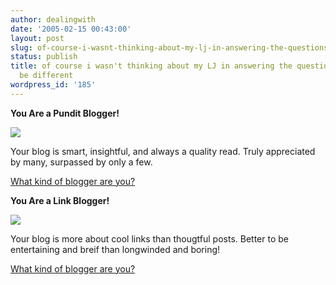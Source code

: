 ```yaml
---
author: dealingwith
date: '2005-02-15 00:43:00'
layout: post
slug: of-course-i-wasnt-thinking-about-my-lj-in-answering-the-questionsthat-would-be-different
status: publish
title: of course i wasn't thinking about my LJ in answering the questions...that would
  be different
wordpress_id: '185'
---
```


**You Are a Pundit Blogger!**

![][1]

Your blog is smart, insightful, and always a quality read. Truly appreciated
by many, surpassed by only a few.

[What kind of blogger are you?][2]


**You Are a Link Blogger!**

![][3]

Your blog is more about cool links than thougtful posts. Better to be
entertaining and breif than longwinded and boring!

[What kind of blogger are you?][2]

   [1]: http://www.quizdiva.net/bt/pundit-blogger.jpg

   [2]: http://www.blogthings.com/bloggerquiz.html

   [3]: http://www.quizdiva.net/bt/link-blogger.jpg

